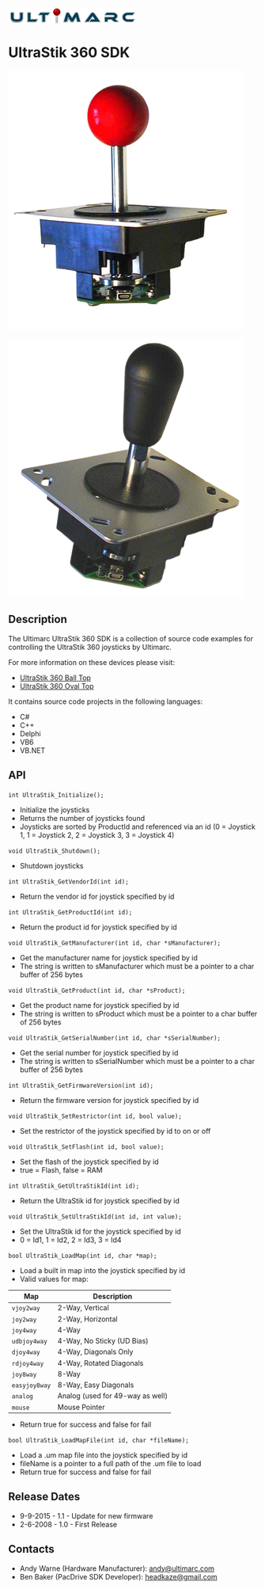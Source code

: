 ![](/images/ultimarc.png)

# UltraStik 360 SDK

![](/images/UltraStik1.png)

![](/images/UltraStik2.png)

## Description

The Ultimarc UltraStik 360 SDK is a collection of source code examples for
controlling the UltraStik 360 joysticks by Ultimarc.

For more information on these devices please visit:

- [UltraStik 360 Ball Top](https://www.ultimarc.com/arcade-controls/joysticks/ultrastik-360-oval-top-clone)
- [UltraStik 360 Oval Top](https://www.ultimarc.com/arcade-controls/joysticks/ultrastik-360-oval-top-en-2)

It contains source code projects in the following languages:
- C#
- C++
- Delphi
- VB6
- VB.NET

## API

`int UltraStik_Initialize();`

- Initialize the joysticks
- Returns the number of joysticks found
- Joysticks are sorted by ProductId and referenced via an id (0 = Joystick 1, 1 = Joystick 2, 2 = Joystick 3, 3 = Joystick 4)

`void UltraStik_Shutdown();`

- Shutdown joysticks

`int UltraStik_GetVendorId(int id);`

- Return the vendor id for joystick specified by id

`int UltraStik_GetProductId(int id);`

- Return the product id for joystick specified by id

`void UltraStik_GetManufacturer(int id, char *sManufacturer);`

- Get the manufacturer name for joystick specified by id
- The string is written to sManufacturer which must be a pointer to a char buffer of 256 bytes

`void UltraStik_GetProduct(int id, char *sProduct);`

- Get the product name for joystick specified by id
- The string is written to sProduct which must be a pointer to a char buffer of 256 bytes

`void UltraStik_GetSerialNumber(int id, char *sSerialNumber);`

- Get the serial number for joystick specified by id
- The string is written to sSerialNumber which must be a pointer to a char buffer of 256 bytes

`int UltraStik_GetFirmwareVersion(int id);`

- Return the firmware version for joystick specified by id

`void UltraStik_SetRestrictor(int id, bool value);`

- Set the restrictor of the joystick specified by id to on or off

`void UltraStik_SetFlash(int id, bool value);`

- Set the flash of the joystick specified by id
- true = Flash, false = RAM

`int UltraStik_GetUltraStikId(int id);`

- Return the UltraStik id for joystick specified by id

`void UltraStik_SetUltraStikId(int id, int value);`

- Set the UltraStik id for the joystick specified by id
- 0 = Id1, 1 = Id2, 2 = Id3, 3 = Id4

`bool UltraStik_LoadMap(int id, char *map);`

- Load a built in map into the joystick specified by id
- Valid values for map:

| Map | Description |
| --- | --- |
| `vjoy2way` | 2-Way, Vertical |
| `joy2way` | 2-Way, Horizontal |
| `joy4way` | 4-Way |
| `udbjoy4way` | 4-Way, No Sticky (UD Bias) |
| `djoy4way` | 4-Way, Diagonals Only |
| `rdjoy4way` | 4-Way, Rotated Diagonals |
| `joy8way` | 8-Way |
| `easyjoy8way` | 8-Way, Easy Diagonals |
| `analog` | Analog (used for 49-way as well) |
| `mouse` | Mouse Pointer |

- Return true for success and false for fail

`bool UltraStik_LoadMapFile(int id, char *fileName);`

- Load a .um map file into the joystick specified by id
- fileName is a pointer to a full path of the .um file to load
- Return true for success and false for fail

## Release Dates
- 9-9-2015 - 1.1 - Update for new firmware
- 2-6-2008 - 1.0 - First Release

## Contacts
- Andy Warne (Hardware Manufacturer): andy@ultimarc.com
- Ben Baker (PacDrive SDK Developer): headkaze@gmail.com
